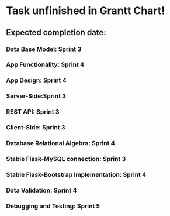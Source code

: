 # Task unfinished in Grantt Chart!

## Expected completion date:

### Data Base Model: Sprint 3
### App Functionality: Sprint 4
### App Design: Sprint 4
### Server-Side:Sprint 3 
### REST API: Sprint 3
### Client-Side: Sprint 3
### Database Relational Algebra: Sprint 4
### Stable Flask-MySQL connection: Sprint 3
### Stable Flask-Bootstrap Implementation: Sprint 4
### Data Validation: Sprint 4
### Debugging and Testing: Sprint 5
